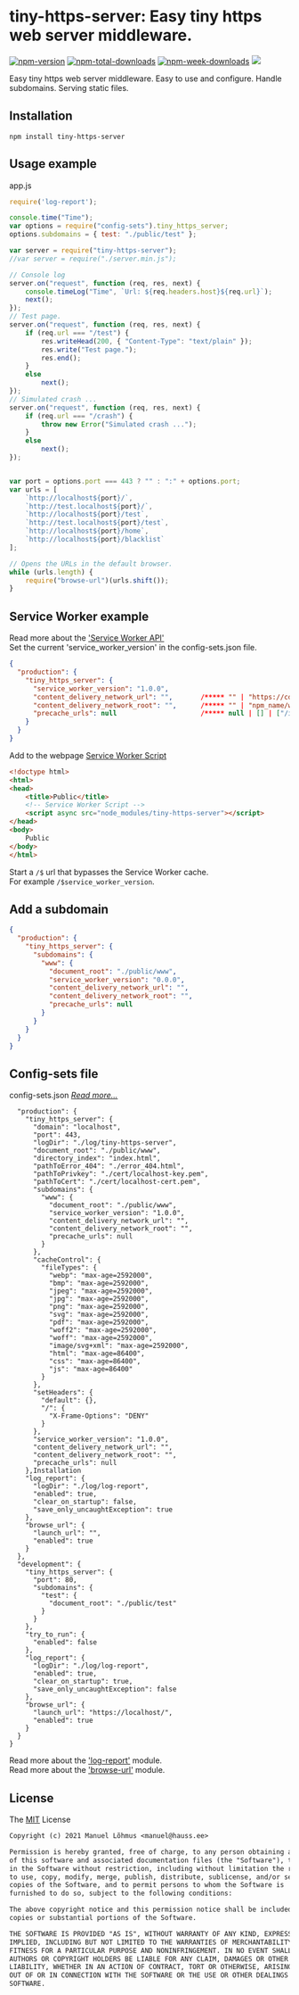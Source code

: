 # tiny-https-server: Easy tiny https web server middleware.

[![npm-version](https://badgen.net/npm/v/tiny-https-server)](https://www.npmjs.com/package/tiny-https-server)
[![npm-total-downloads](https://badgen.net/npm/dt/tiny-https-server)](https://www.npmjs.com/package/tiny-https-server)
[![npm-week-downloads](https://badgen.net/npm/dw/tiny-https-server)](https://www.npmjs.com/package/tiny-https-server)
[![](https://data.jsdelivr.com/v1/package/npm/tiny-https-server/badge)](https://www.jsdelivr.com/package/npm/tiny-https-server)

Easy tiny https web server middleware.
Easy to use and configure.
Handle subdomains.
Serving static files.

## Installation

`npm install tiny-https-server`

## Usage example

app.js
```js
require('log-report');

console.time("Time");
var options = require("config-sets").tiny_https_server;
options.subdomains = { test: "./public/test" };

var server = require("tiny-https-server");
//var server = require("./server.min.js");

// Console log
server.on("request", function (req, res, next) {
    console.timeLog("Time", `Url: ${req.headers.host}${req.url}`);
    next();
});
// Test page.
server.on("request", function (req, res, next) {
    if (req.url === "/test") {
        res.writeHead(200, { "Content-Type": "text/plain" });
        res.write("Test page.");
        res.end();
    }
    else
        next();
});
// Simulated crash ...
server.on("request", function (req, res, next) {
    if (req.url === "/crash") {
        throw new Error("Simulated crash ...");
    }
    else
        next();
});


var port = options.port === 443 ? "" : ":" + options.port;
var urls = [
    `http://localhost${port}/`,
    `http://test.localhost${port}/`,
    `http://localhost${port}/test`,
    `http://test.localhost${port}/test`,
    `http://localhost${port}/home`,
    `http://localhost${port}/blacklist`
];

// Opens the URLs in the default browser.
while (urls.length) {
    require("browse-url")(urls.shift());
}
```

## Service Worker example

Read more about the ['Service Worker API'](https://developer.mozilla.org/en-US/docs/Web/API/Service_Worker_API)\
Set the current 'service_worker_version' in the config-sets.json file.
```json
{
  "production": {
    "tiny_https_server": {
      "service_worker_version": "1.0.0",
      "content_delivery_network_url": "",       /***** "" | "https://cdn.jsdelivr.net/npm/" *****/
      "content_delivery_network_root": "",      /***** "" | "npm_name/www" *****/
      "precache_urls": null                     /***** null | [] | ["/index.html, ..."] *****/
    }
  }
}
```

Add to the webpage [Service Worker Script](browser.js)
```html
<!doctype html>
<html>
<head>
    <title>Public</title>
    <!-- Service Worker Script -->
    <script async src="node_modules/tiny-https-server"></script>
</head>
<body>
    Public
</body>
</html>
```
Start a `/$` url that bypasses the Service Worker cache.\
For example `/$service_worker_version`.

## Add a subdomain

```json
{
  "production": {
    "tiny_https_server": {
      "subdomains": {
        "www": {
          "document_root": "./public/www",
          "service_worker_version": "0.0.0",
          "content_delivery_network_url": "",
          "content_delivery_network_root": "",
          "precache_urls": null
        }
      }
    }
  }
}
```

## Config-sets file

config-sets.json [*Read more...*](https://github.com/manuel-lohmus/config-sets)
```json{
  "production": {
    "tiny_https_server": {
      "domain": "localhost",
      "port": 443,
      "logDir": "./log/tiny-https-server",
      "document_root": "./public/www",
      "directory_index": "index.html",
      "pathToError_404": "./error_404.html",
      "pathToPrivkey": "./cert/localhost-key.pem",
      "pathToCert": "./cert/localhost-cert.pem",
      "subdomains": {
        "www": {
          "document_root": "./public/www",
          "service_worker_version": "1.0.0",
          "content_delivery_network_url": "",
          "content_delivery_network_root": "",
          "precache_urls": null
        }
      },
      "cacheControl": {
        "fileTypes": {
          "webp": "max-age=2592000",
          "bmp": "max-age=2592000",
          "jpeg": "max-age=2592000",
          "jpg": "max-age=2592000",
          "png": "max-age=2592000",
          "svg": "max-age=2592000",
          "pdf": "max-age=2592000",
          "woff2": "max-age=2592000",
          "woff": "max-age=2592000",
          "image/svg+xml": "max-age=2592000",
          "html": "max-age=86400",
          "css": "max-age=86400",
          "js": "max-age=86400"
        }
      },
      "setHeaders": {
        "default": {},
        "/": {
          "X-Frame-Options": "DENY"
        }
      },
      "service_worker_version": "1.0.0",
      "content_delivery_network_url": "",
      "content_delivery_network_root": "",
      "precache_urls": null
    },Installation
    "log_report": {
      "logDir": "./log/log-report",
      "enabled": true,
      "clear_on_startup": false,
      "save_only_uncaughtException": true
    },
    "browse_url": {
      "launch_url": "",
      "enabled": true
    }
  },
  "development": {
    "tiny_https_server": {
      "port": 80,
      "subdomains": {
        "test": {
          "document_root": "./public/test"
        }
      }
    },
    "try_to_run": {
      "enabled": false
    },
    "log_report": {
      "logDir": "./log/log-report",
      "enabled": true,
      "clear_on_startup": true,
      "save_only_uncaughtException": false
    },
    "browse_url": {
      "launch_url": "https://localhost/",
      "enabled": true
    }
  }
}
```

Read more about the ['log-report'](https://github.com/manuel-lohmus/log-report) module.\
Read more about the ['browse-url'](https://github.com/manuel-lohmus/browse-url) module.

## License


The [MIT](LICENSE) License 
```txt
Copyright (c) 2021 Manuel Lõhmus <manuel@hauss.ee>

Permission is hereby granted, free of charge, to any person obtaining a copy
of this software and associated documentation files (the "Software"), to deal
in the Software without restriction, including without limitation the rights
to use, copy, modify, merge, publish, distribute, sublicense, and/or sell
copies of the Software, and to permit persons to whom the Software is
furnished to do so, subject to the following conditions:

The above copyright notice and this permission notice shall be included in all
copies or substantial portions of the Software.

THE SOFTWARE IS PROVIDED "AS IS", WITHOUT WARRANTY OF ANY KIND, EXPRESS OR
IMPLIED, INCLUDING BUT NOT LIMITED TO THE WARRANTIES OF MERCHANTABILITY,
FITNESS FOR A PARTICULAR PURPOSE AND NONINFRINGEMENT. IN NO EVENT SHALL THE
AUTHORS OR COPYRIGHT HOLDERS BE LIABLE FOR ANY CLAIM, DAMAGES OR OTHER
LIABILITY, WHETHER IN AN ACTION OF CONTRACT, TORT OR OTHERWISE, ARISING FROM,
OUT OF OR IN CONNECTION WITH THE SOFTWARE OR THE USE OR OTHER DEALINGS IN THE
SOFTWARE.
```